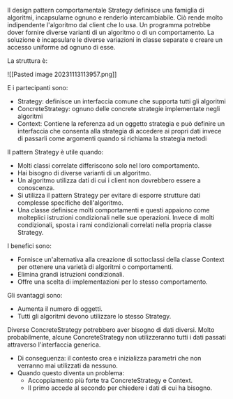 Il design pattern comportamentale Strategy definisce una famiglia di algoritmi, incapsularne ognuno e renderlo intercambiabile. Ciò rende molto indipendente l'algoritmo dal client che lo usa.
Un programma potrebbe dover fornire diverse varianti di un algoritmo o di un comportamento.
La soluzione è incapsulare le diverse variazioni in classe separate e creare un accesso uniforme ad ognuno di esse.

La struttura è:

![[Pasted image 20231113113957.png]]

E i partecipanti sono:
- Strategy: definisce un interfaccia comune che supporta tutti gli algoritmi
- ConcreteStrategy: ognuno delle concrete strategie implementate negli algoritmi
- Context: Contiene la referenza ad un oggetto strategia e può definire un interfaccia che consenta alla strategia di accedere ai propri dati invece di passarli come argomenti quando si richiama la strategia metodi

Il pattern Strategy è utile quando:
- Molti classi correlate differiscono solo nel loro comportamento.
- Hai bisogno di diverse varianti di un algoritmo.
- Un algoritmo utilizza dati di cui i client non dovrebbero essere a conoscenza.
- Si utilizza il pattern Strategy per evitare di esporre strutture dati complesse specifiche dell'algoritmo.
- Una classe definisce molti comportamenti e questi appaiono come molteplici istruzioni condizionali nelle sue operazioni. Invece di molti condizionali, sposta i rami condizionali correlati nella propria classe Strategy.

I benefici sono:
- Fornisce un'alternativa alla creazione di sottoclassi della classe Context per ottenere una varietà di algoritmi o comportamenti.
- Elimina grandi istruzioni condizionali.
- Offre una scelta di implementazioni per lo stesso comportamento.

Gli svantaggi sono:
- Aumenta il numero di oggetti.
- Tutti gli algoritmi devono utilizzare lo stesso Strategy.

Diverse ConcreteStrategy potrebbero aver bisogno di dati diversi. Molto probabilmente, alcune ConcreteStrategy non utilizzeranno tutti i dati passati attraverso l'interfaccia generica.
- Di conseguenza: il contesto crea e inizializza parametri che non verranno mai utilizzati da nessuno.
- Quando questo diventa un problema:
    - Accoppiamento più forte tra ConcreteStrategy e Context.
    - Il primo accede al secondo per chiedere i dati di cui ha bisogno.